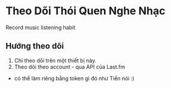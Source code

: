 # Theo Dõi Thói Quen Nghe Nhạc
Record music listening habit

## Hướng theo dõi
1. Chỉ theo dõi trên một thiết bị này.
2. Theo dõi theo account - qua API của Last.fm
  - có thể làm riêng bằng token gì đó như Tiến nói :)
